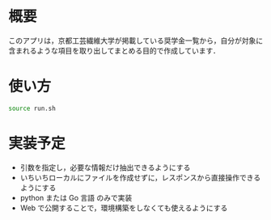 # 概要

このアプリは，京都工芸繊維大学が掲載している奨学金一覧から，自分が対象に含まれるような項目を取り出してまとめる目的で作成しています．

# 使い方

```bash
source run.sh
```

<!-- `-t`: 対象（undergraduate，graduate）(追加予定) -->

# 実装予定

- 引数を指定し，必要な情報だけ抽出できるようにする
- いちいちローカルにファイルを作成せずに，レスポンスから直接操作できるようにする
- python または Go 言語 のみで実装
- Web で公開することで，環境構築をしなくても使えるようにする
